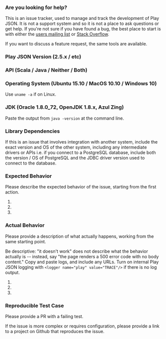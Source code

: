 ### Are you looking for help?

This is an issue tracker, used to manage and track the development of Play JSON. It is not a support system and so it is not a place to ask questions or get help. If you're not sure if you have found a bug, the best place to start is with either the [users mailing list](https://discuss.lightbend.com/c/play/) or [Stack Overflow](http://stackoverflow.com/questions/ask?tags=play-json).

If you want to discuss a feature request, the same tools are available.  

### Play JSON Version (2.5.x / etc)



### API (Scala / Java / Neither / Both)



### Operating System (Ubuntu 15.10 / MacOS 10.10 / Windows 10)

Use `uname -a` if on Linux.

### JDK (Oracle 1.8.0_72, OpenJDK 1.8.x, Azul Zing)

Paste the output from `java -version` at the command line.

### Library Dependencies

If this is an issue that involves integration with another system, include the exact version and OS of the other system, including any intermediate drivers or APIs i.e. if you connect to a PostgreSQL database, include both the version / OS of PostgreSQL and the JDBC driver version used to connect to the database.

### Expected Behavior

Please describe the expected behavior of the issue, starting from the first action.

1.
2.
3.

### Actual Behavior

Please provide a description of what actually happens, working from the same starting point.

Be descriptive: "it doesn't work" does not describe what the behavior actually is -- instead, say "the page renders a 500 error code with no body content."  Copy and paste logs, and include any URLs.  Turn on internal Play JSON logging with `<logger name="play" value="TRACE"/>` if there is no log output.  

1.
2.
3.

### Reproducible Test Case

Please provide a PR with a failing test.  

If the issue is more complex or requires configuration, please provide a link to a project on Github that reproduces the issue.
